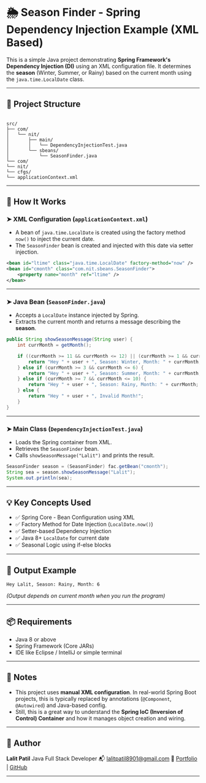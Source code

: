# 🌦️ Season Finder - Spring Dependency Injection Example (XML Based)

This is a simple Java project demonstrating **Spring Framework's Dependency Injection (DI)** using an XML configuration file. It determines the **season** (Winter, Summer, or Rainy) based on the current month using the `java.time.LocalDate` class.

---

## 📁 Project Structure

```

src/
├── com/
│   └── nit/
│       ├── main/
│       │   └── DependencyInjectionTest.java
│       └── sbeans/
│           └── SeasonFinder.java
└── com/
└── nit/
└── cfgs/
└── applicationContext.xml

````

---

## 🚀 How It Works

### ➤ XML Configuration (`applicationContext.xml`)

- A bean of `java.time.LocalDate` is created using the factory method `now()` to inject the current date.
- The `SeasonFinder` bean is created and injected with this date via setter injection.

```xml
<bean id="ltime" class="java.time.LocalDate" factory-method="now" />
<bean id="cmonth" class="com.nit.sbeans.SeasonFinder">
    <property name="month" ref="ltime" />
</bean>
````

---

### ➤ Java Bean (`SeasonFinder.java`)

* Accepts a `LocalDate` instance injected by Spring.
* Extracts the current month and returns a message describing the **season**.

```java
public String showSeasonMessage(String user) {
    int currMonth = getMonth();

    if ((currMonth >= 11 && currMonth <= 12) || (currMonth >= 1 && currMonth <= 2)) {
        return "Hey " + user + ", Season: Winter, Month: " + currMonth;
    } else if (currMonth >= 3 && currMonth <= 6) {
        return "Hey " + user + ", Season: Summer, Month: " + currMonth;
    } else if (currMonth >= 7 && currMonth <= 10) {
        return "Hey " + user + ", Season: Rainy, Month: " + currMonth;
    } else {
        return "Hey " + user + ", Invalid Month!";
    }
}
```

---

### ➤ Main Class (`DependencyInjectionTest.java`)

* Loads the Spring container from XML.
* Retrieves the `SeasonFinder` bean.
* Calls `showSeasonMessage("Lalit")` and prints the result.

```java
SeasonFinder season = (SeasonFinder) fac.getBean("cmonth");
String sea = season.showSeasonMessage("Lalit");
System.out.println(sea);
```

---

## 💡 Key Concepts Used

* ✅ Spring Core - Bean Configuration using XML
* ✅ Factory Method for Date Injection (`LocalDate.now()`)
* ✅ Setter-based Dependency Injection
* ✅ Java 8+ `LocalDate` for current date
* ✅ Seasonal Logic using if-else blocks

---

## 🧪 Output Example

```
Hey Lalit, Season: Rainy, Month: 6
```

*(Output depends on current month when you run the program)*

---

## 📦 Requirements

* Java 8 or above
* Spring Framework (Core JARs)
* IDE like Eclipse / IntelliJ or simple terminal

---

## 📌 Notes

* This project uses **manual XML configuration**. In real-world Spring Boot projects, this is typically replaced by annotations (`@Component`, `@Autowired`) and Java-based config.
* Still, this is a great way to understand the **Spring IoC (Inversion of Control) Container** and how it manages object creation and wiring.

---

## 🙋 Author

**Lalit Patil**
Java Full Stack Developer
📬 [lalitpatil8901@gmail.com](mailto:lalitpatil8901@gmail.com)
🔗 [Portfolio](https://lalitpatil891.github.io/LalitPortfolio/) | [GitHub](https://github.com/lalitpatil891)

---
